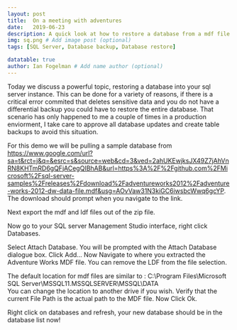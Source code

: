 ```yaml
---
layout: post
title:  On a meeting with adventures
date:   2019-06-23
description: A quick look at how to restore a database from a mdf file. # Add post description (optional)
img: sq.png # Add image post (optional)
tags: [SQL Server, Database backup, Database restore]

datatable: true
author: Ian Fogelman # Add name author (optional)
---
```


Today we discuss a powerful topic, restoring a database into your sql server instance.
This can be done for a variety of reasons, if there is a critical error commited that deletes sensitive data and you do not have a differential backup you could have to restore the entire database.
That scenario has only happened to me a couple of times in a production enviorment, I take care to approve all database updates and create table backups to avoid this situation.

For this demo we will be pulling a sample database from https://www.google.com/url?sa=t&rct=j&q=&esrc=s&source=web&cd=3&ved=2ahUKEwjksJX49Z7jAhVnRN8KHTmRD6gQFjACegQIBhAB&url=https%3A%2F%2Fgithub.com%2FMicrosoft%2Fsql-server-samples%2Freleases%2Fdownload%2Fadventureworks2012%2Fadventure-works-2012-dw-data-file.mdf&usg=AOvVaw31N3kiGC6iwsbcWwq6gcYP.
The download should prompt when you navigate to the link.


Next export the mdf and ldf files out of the zip file.

Now go to your SQL server Management Studio interface, right click Databases.

Select Attach Database.
You will be prompted with the Attach Database dialogue box.
Click Add... 
Now Navigate to where you extracted the Adventure Works MDF file.
You can remove the LDF from the file selection.

The default location for mdf files are similar to :
C:\Program Files\Microsoft SQL Server\MSSQL11.MSSQLSERVER\MSSQL\DATA\
You can change the location to another drive if you wish.
Verify that the current File Path is the actual path to the MDF file.
Now Click Ok.

Right click on databases and refresh, your new database should be in the database list now!
